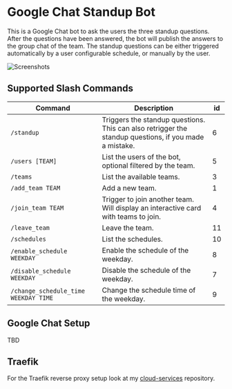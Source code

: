 # Google Chat Standup Bot

This is a Google Chat bot to ask the users the three standup questions. 
After the questions have been answered, the bot will publish the answers to the group chat of the team. 
The standup questions can be either triggered automatically by a user configurable schedule, or manually by the user.

![Screenshots](images/screenshots.png)

## Supported Slash Commands

| Command | Description | id |
| ------- | ----------- | ---|
| `/standup` | Triggers the standup questions. This can also retrigger the standup questions, if you made a mistake. | 6 |
| `/users [TEAM]` | List the users of the bot, optional filtered by the team. | 5 |
| `/teams` | List the available teams. | 3 |
| `/add_team TEAM` | Add a new team. | 1 |
| `/join_team TEAM` | Trigger to join another team. Will display an interactive card with teams to join. | 4 |
| `/leave_team` | Leave the team. | 11 |
| `/schedules` | List the schedules. | 10 |
| `/enable_schedule WEEKDAY` | Enable the schedule of the weekday. | 8 |
| `/disable_schedule WEEKDAY` | Disable the schedule of the weekday. | 7 |
| `/change_schedule_time WEEKDAY TIME` | Change the schedule time of the weekday. | 9 |

## Google Chat Setup

TBD

## Traefik

For the Traefik reverse proxy setup look at my [cloud-services](https://github.com/samuelba/cloud-services/tree/master/traefik) repository.
